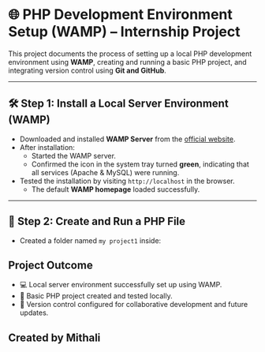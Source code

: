 # 🌐 PHP Development Environment Setup (WAMP) – Internship Project

This project documents the process of setting up a local PHP development environment using **WAMP**, creating and running a basic PHP project, and integrating version control using **Git and GitHub**.

---

## 🛠️ Step 1: Install a Local Server Environment (WAMP)

- Downloaded and installed **WAMP Server** from the [official website](https://www.wampserver.com/).
- After installation:
  - Started the WAMP server.
  - Confirmed the icon in the system tray turned **green**, indicating that all services (Apache & MySQL) were running.
- Tested the installation by visiting `http://localhost` in the browser.
  - The default **WAMP homepage** loaded successfully.

---

## 📁 Step 2: Create and Run a PHP File

- Created a folder named `my project1` inside:

## Project Outcome
- 💻 Local server environment successfully set up using WAMP.
- 📝 Basic PHP project created and tested locally.
- 🔄 Version control configured for collaborative development and future updates.

## Created by Mithali
